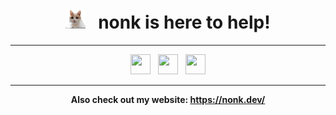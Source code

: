 <div align="center">
    <h1>
        <img width="32" height="32" src="assets/mars.png">
        &nbsp;
        <span>nonk is here to help!</span>
    </h1>
</div>

<hr>

<div align="center">
    <a href="https://vk.com/nonkus"><img width="32" height="32" src="https://cdn.simpleicons.org/vk/black/white"></a>
    &nbsp;
    <a href="https://discord.com/users/268677450144153611"><img width="32" height="32" src="https://cdn.simpleicons.org/discord/black/white"></a>
    &nbsp;
    <a href="mailto:me@nonk.dev"><img width="32" height="32" src="https://cdn.simpleicons.org/gmail/black/white"></a>
</div>

<hr>

**<div align="center">Also check out my website: <https://nonk.dev/></div>**
